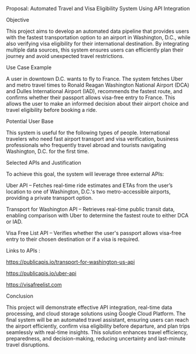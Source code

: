 Proposal: Automated Travel and Visa Eligibility System Using API Integration

Objective

This project aims to develop an automated data pipeline that provides users with the fastest transportation option to an airport in Washington, D.C., while also verifying visa eligibility for their international destination. By integrating multiple data sources, this system ensures users can efficiently plan their journey and avoid unexpected travel restrictions.

Use Case Example

A user in downtown D.C. wants to fly to France. The system fetches Uber and metro travel times to Ronald Reagan Washington National Airport (DCA) and Dulles International Airport (IAD), recommends the fastest route, and confirms whether their passport allows visa-free entry to France. This allows the user to make an informed decision about their airport choice and travel eligibility before booking a ride.

Potential User Base

This system is useful for the following types of people. International travelers who need fast airport transport and visa verification,  business professionals who frequently travel abroad and tourists navigating Washington, D.C. for the first time.

Selected APIs and Justification

To achieve this goal, the system will leverage three external APIs:

Uber API – Fetches real-time ride estimates and ETAs from the user’s location to one of Washington, D.C.'s two metro-accessible airports, providing a private transport option.

Transport for Washington API – Retrieves real-time public transit data, enabling comparison with Uber to determine the fastest route to either DCA or IAD. 

Visa Free List API – Verifies whether the user's passport allows visa-free entry to their chosen destination or if a visa is required.

Links to APIs : 

https://publicapis.io/transport-for-washington-us-api

https://publicapis.io/uber-api

https://visafreelist.com

Conclusion

This project will demonstrate effective API integration, real-time data processing, and cloud storage solutions using Google Cloud Platform. The final system will be an automated travel assistant, ensuring users can reach the airport efficiently, confirm visa eligibility before departure, and plan trips seamlessly with real-time insights. This solution enhances travel efficiency, preparedness, and decision-making, reducing uncertainty and last-minute travel disruptions.
